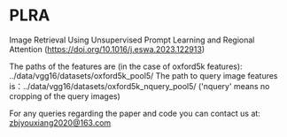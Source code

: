 # PLRA
Image Retrieval Using Unsupervised Prompt Learning and Regional Attention (https://doi.org/10.1016/j.eswa.2023.122913)

The paths of the features are (in the case of oxford5k features): ../data/vgg16/datasets/oxford5k_pool5/ The path to query image features is：../data/vgg16/datasets/oxford5k_nquery_pool5/ ('nquery' means no cropping of the query images)

For any queries regarding the paper and code you can contact us at: zbjyouxiang2020@163.com
